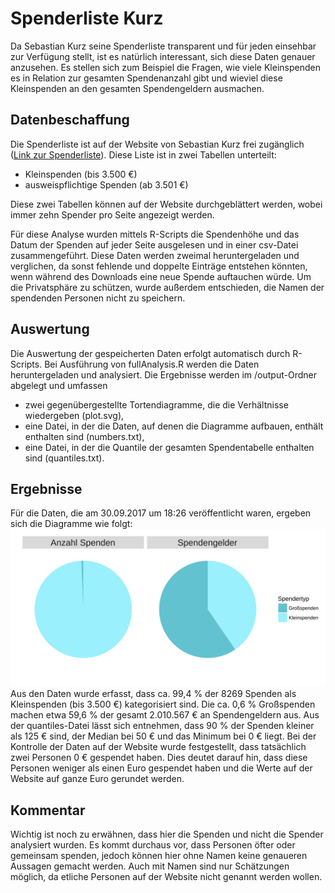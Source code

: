 # Spenderliste Kurz
Da Sebastian Kurz seine Spenderliste transparent und für jeden einsehbar zur Verfügung stellt, ist es natürlich interessant, sich diese Daten genauer anzusehen. Es stellen sich zum Beispiel die Fragen, wie viele Kleinspenden es in Relation zur gesamten Spendenanzahl gibt und wieviel diese Kleinspenden an den gesamten Spendengeldern ausmachen.

## Datenbeschaffung
Die Spenderliste ist auf der Website von Sebastian Kurz frei zugänglich ([Link zur Spenderliste](https://www.sebastian-kurz.at/spendenuebersicht, "Spenderliste Sebastian Kurz")). Diese Liste ist in zwei Tabellen unterteilt:
* Kleinspenden (bis 3.500 €)
* ausweispflichtige Spenden (ab 3.501 €)

Diese zwei Tabellen können auf der Website durchgeblättert werden, wobei immer zehn Spender pro Seite angezeigt werden.

Für diese Analyse wurden mittels R-Scripts die Spendenhöhe und das Datum der Spenden auf jeder Seite ausgelesen und in einer csv-Datei zusammengeführt. Diese Daten werden zweimal heruntergeladen und verglichen, da sonst fehlende und doppelte Einträge entstehen könnten, wenn während des Downloads eine neue Spende auftauchen würde. Um die Privatsphäre zu schützen, wurde außerdem entschieden, die Namen der spendenden Personen nicht zu speichern.

## Auswertung
Die Auswertung der gespeicherten Daten erfolgt automatisch durch R-Scripts. Bei Ausführung von fullAnalysis.R werden die Daten heruntergeladen und analysiert. Die Ergebnisse werden im /output-Ordner abgelegt und umfassen
* zwei gegenübergestellte Tortendiagramme, die die Verhältnisse wiedergeben (plot.svg),
* eine Datei, in der die Daten, auf denen die Diagramme aufbauen, enthält enthalten sind (numbers.txt),
* eine Datei, in der die Quantile der gesamten Spendentabelle enthalten sind (quantiles.txt).

## Ergebnisse
Für die Daten, die am 30.09.2017 um 18:26 veröffentlicht waren, ergeben sich die Diagramme wie folgt:
![Diagramme Spendenliste](./output/plot.svg "Verhältnisse Klein- und Großspenden")
Aus den Daten wurde erfasst, dass ca. 99,4 % der 8269 Spenden als Kleinspenden (bis 3.500 €) kategorisiert sind. Die ca. 0,6 % Großspenden machen etwa 59,6 % der gesamt 2.010.567 € an Spendengeldern aus. Aus der quantiles-Datei lässt sich entnehmen, dass 90 % der Spenden kleiner als 125 € sind, der Median bei 50 € und das Minimum bei 0 € liegt. Bei der Kontrolle der Daten auf der Website wurde festgestellt, dass tatsächlich zwei Personen 0 € gespendet haben. Dies deutet darauf hin, dass diese Personen weniger als einen Euro gespendet haben und die Werte auf der Website auf ganze Euro gerundet werden.

## Kommentar
Wichtig ist noch zu erwähnen, dass hier die Spenden und nicht die Spender analysiert wurden. Es kommt durchaus vor, dass Personen öfter oder gemeinsam spenden, jedoch können hier ohne Namen keine genaueren Aussagen gemacht werden. Auch mit Namen sind nur Schätzungen möglich, da etliche Personen auf der Website nicht genannt werden wollen.
